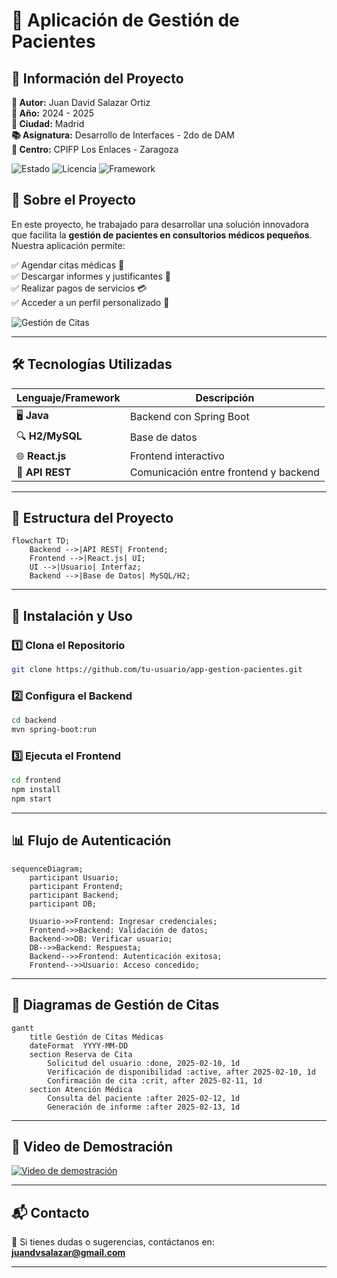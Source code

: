 # 🏥 Aplicación de Gestión de Pacientes

## 📄 Información del Proyecto

**📌 Autor:** Juan David Salazar Ortiz  
**📆 Año:** 2024 - 2025  
**📍 Ciudad:** Madrid  
**📚 Asignatura:** Desarrollo de Interfaces - 2do de DAM  
**🏫 Centro:** CPIFP Los Enlaces - Zaragoza 

![Estado](https://img.shields.io/badge/Estado-En%20desarrollo-yellow)
![Licencia](https://img.shields.io/badge/Licencia-MIT-green)
![Framework](https://img.shields.io/badge/Spring%20Boot-2.7.2-blue)

## 📖 Sobre el Proyecto

En este proyecto, he trabajado para desarrollar una solución innovadora que facilita la **gestión de pacientes en consultorios médicos pequeños**. Nuestra aplicación permite:

✅ Agendar citas médicas 📅  
✅ Descargar informes y justificantes 📄  
✅ Realizar pagos de servicios 💳  
✅ Acceder a un perfil personalizado 👤  

![Gestión de Citas](https://images.ctfassets.net/63bmaubptoky/rUAaJE-ZpGM5tdbVeScrxrQvx0OThlVVLPuKkW8-SpY/050afca6feecd15118f58c05f0013f45/agendar-citas-ES-Capterra-Header.jpg?w=2200)

---

## 🛠️ Tecnologías Utilizadas

| Lenguaje/Framework | Descripción |
|--------------------|-------------|
| 🖥 **Java** | Backend con Spring Boot |
| 🔍 **H2/MySQL** | Base de datos |
| 🌐 **React.js** | Frontend interactivo |
| 🔗 **API REST** | Comunicación entre frontend y backend |

---

## 📂 Estructura del Proyecto

```mermaid
flowchart TD;
    Backend -->|API REST| Frontend;
    Frontend -->|React.js| UI;
    UI -->|Usuario| Interfaz;
    Backend -->|Base de Datos| MySQL/H2;
```

---

## 🚀 Instalación y Uso

### 1️⃣ Clona el Repositorio
```sh
git clone https://github.com/tu-usuario/app-gestion-pacientes.git
```

### 2️⃣ Configura el Backend
```sh
cd backend
mvn spring-boot:run
```

### 3️⃣ Ejecuta el Frontend
```sh
cd frontend
npm install
npm start
```

---

## 📊 Flujo de Autenticación

```mermaid
sequenceDiagram;
    participant Usuario;
    participant Frontend;
    participant Backend;
    participant DB;
    
    Usuario->>Frontend: Ingresar credenciales;
    Frontend->>Backend: Validación de datos;
    Backend->>DB: Verificar usuario;
    DB-->>Backend: Respuesta;
    Backend-->>Frontend: Autenticación exitosa;
    Frontend-->>Usuario: Acceso concedido;
```

---

## 📌 Diagramas de Gestión de Citas

```mermaid
gantt
    title Gestión de Citas Médicas
    dateFormat  YYYY-MM-DD
    section Reserva de Cita
        Solicitud del usuario :done, 2025-02-10, 1d
        Verificación de disponibilidad :active, after 2025-02-10, 1d
        Confirmación de cita :crit, after 2025-02-11, 1d
    section Atención Médica
        Consulta del paciente :after 2025-02-12, 1d
        Generación de informe :after 2025-02-13, 1d
```

---

## 🎥 Video de Demostración

[![Video de demostración](https://img.youtube.com/vi/572IhCYHIQQ/0.jpg)](https://www.youtube.com/watch?v=572IhCYHIQQ)

---

## 📬 Contacto
📩 Si tienes dudas o sugerencias, contáctanos en: **juandvsalazar@gmail.com**

---

